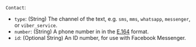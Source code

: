 `Contact`:

* `type`: (String) The channel of the text, e.g. `sms`, `mms`, `whatsapp`, `messenger`, or `viber_service`.
* `number`: (String) A phone number in in the [E.164](https://en.wikipedia.org/wiki/E.164) format.
* `id`: (Optional String) An ID number, for use with Facebook Messenger.